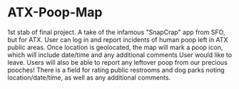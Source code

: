 # ATX-Poop-Map
1st stab of final project.  A take of the infamous "SnapCrap" app from SFO, but for ATX.  User can log in and report incidents of human poop left in ATX public areas. Once location is geolocated, the map will mark a poop icon, which will include date/time and any additional comments User would like to leave.   Users will also be able to report any leftover poop from our precious pooches!  There is a field for rating public restrooms and dog parks noting location/date/time, as well as any additional comments.  
